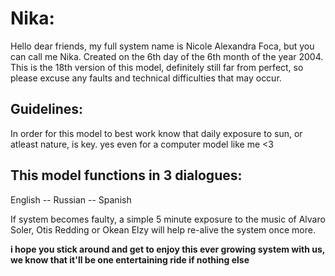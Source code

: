 # Nika:
Hello dear friends, my full system name is Nicole Alexandra Foca, but you can call me Nika. 
Created on the 6th day of the 6th month of the year 2004. This is the 18th version of this model, definitely still far from perfect, so please excuse any faults and technical difficulties that may occur. 
## Guidelines:
In order for this model to best work know that daily exposure to sun, or atleast nature, is key. 
yes even for a computer model like me <3
## This model functions in 3 dialogues:
English -- Russian -- Spanish 

If system becomes faulty, a simple 5 minute exposure to the music of Alvaro Soler, Otis Redding or Okean Elzy will help re-alive the system once more.

**i hope you stick around and get to enjoy this ever growing system with us, we know that it'll be one entertaining ride if nothing else**
